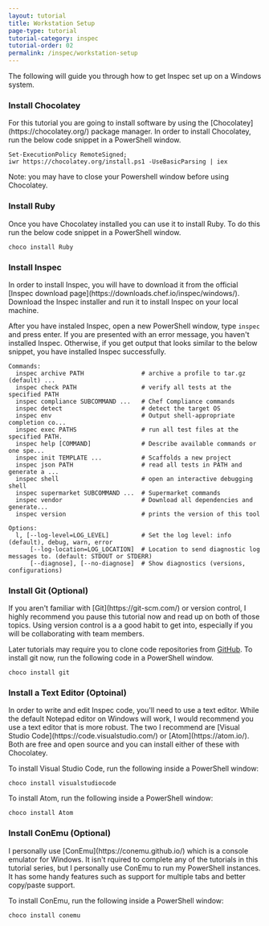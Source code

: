 ```yaml
---
layout: tutorial
title: Workstation Setup
page-type: tutorial
tutorial-category: inspec
tutorial-order: 02
permalink: /inspec/workstation-setup
---
```


The following will guide you through how to get Inspec set up on a Windows system.

<h3>Install Chocolatey</h3>
For this tutorial you are going to install software by using the [Chocolatey](https://chocolatey.org/) package manager. In order to install Chocolatey, run the below code snippet in a PowerShell window.

```
Set-ExecutionPolicy RemoteSigned;
iwr https://chocolatey.org/install.ps1 -UseBasicParsing | iex
```
Note: you may have to close your Powershell window before using Chocolatey.

<h3>Install Ruby</h3>
Once you have Chocolatey installed you can use it to install Ruby. To do this run the below code snippet in a PowerShell window.

```
choco install Ruby
```

<h3>Install Inspec</h3>
In order to install Inspec, you will have to download it from the official [Inspec download page](https://downloads.chef.io/inspec/windows/). Download the Inspec installer and run it to install Inspec on your local machine.

After you have instaled Inspec, open a new PowerShell window, type `inspec` and press enter. If you are presented with an error message, you haven't installed Inspec. Otherwise, if you get output that looks similar to the below snippet, you have installed Inspec successfully.

```
Commands:
  inspec archive PATH                # archive a profile to tar.gz (default) ...
  inspec check PATH                  # verify all tests at the specified PATH
  inspec compliance SUBCOMMAND ...   # Chef Compliance commands
  inspec detect                      # detect the target OS
  inspec env                         # Output shell-appropriate completion co...
  inspec exec PATHS                  # run all test files at the specified PATH.
  inspec help [COMMAND]              # Describe available commands or one spe...
  inspec init TEMPLATE ...           # Scaffolds a new project
  inspec json PATH                   # read all tests in PATH and generate a ...
  inspec shell                       # open an interactive debugging shell
  inspec supermarket SUBCOMMAND ...  # Supermarket commands
  inspec vendor                      # Download all dependencies and generate...
  inspec version                     # prints the version of this tool

Options:
  l, [--log-level=LOG_LEVEL]         # Set the log level: info (default), debug, warn, error
      [--log-location=LOG_LOCATION]  # Location to send diagnostic log messages to. (default: STDOUT or STDERR)
      [--diagnose], [--no-diagnose]  # Show diagnostics (versions, configurations)
```

<h3>Install Git (Optional)</h3>
If you aren't familiar with [Git](https://git-scm.com/) or version control, I highly recommend you pause this tutorial now and read up on both of those topics. Using version control is a a good habit to get into, especially if you will be collaborating with team members.

Later tutorials may require you to clone code repositories from [GitHub](www.github.com). To install git now, run the following code in a PowerShell window.

```
choco install git
```

<h3>Install a Text Editor (Optoinal)</h3>
In order to write and edit Inspec code, you'll need to use a text editor. While the default Notepad editor on Windows will work, I would recommend you use a text editor that is more robust. The two I recommend are [Visual Studio Code](https://code.visualstudio.com/) or [Atom](https://atom.io/). Both are free and open source and you can install either of these with Chocolatey.

To install Visual Studio Code, run the following inside a PowerShell window:
```
choco install visualstudiocode
```

To install Atom, run the following inside a PowerShell window:
```
choco install Atom
```

<h3>Install ConEmu (Optional)</h3>
I personally use [ConEmu](https://conemu.github.io/) which is a console emulator for Windows. It isn't rquired to complete any of the tutorials in this tutorial series, but I personally use ConEmu to run my PowerShell instances. It has some handy features such as support for multiple tabs and better copy/paste support.

To install ConEmu, run the following inside a PowerShell window:
```
choco install conemu
```
